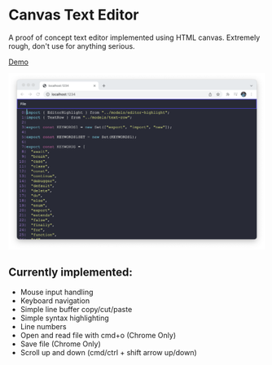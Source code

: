 # Canvas Text Editor

A proof of concept text editor implemented using HTML canvas. Extremely rough, don't use for anything serious.

[Demo](https://cfu288.github.io/canvas-text-editor/)

![screenshot](./example.png)

## Currently implemented:

- Mouse input handling
- Keyboard navigation
- Simple line buffer copy/cut/paste
- Simple syntax highlighting
- Line numbers
- Open and read file with cmd+o (Chrome Only)
- Save file (Chrome Only)
- Scroll up and down (cmd/ctrl + shift arrow up/down)
